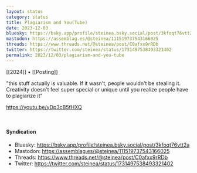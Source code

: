 ```yaml
---
layout: status
category: status
title: Plagiarism and You(Tube)
date: 2023-12-03
bluesky: https://bsky.app/profile/steinea.bsky.social/post/3kfoqt76vtt2a
mastodon: https://assemblag.es/@steinea/111519737543166025
threads: https://www.threads.net/@steinea/post/C0afxx9rRDb
twitter: https://twitter.com/steinea/status/1731497538493321402
permalink: 2023/12/03/plagiarism-and-you-tube
---
```


[[2024]] • [[Posting]]

"this stuff actually is valuable. If it wasn't, people wouldn't be stealing it. Creativity doesn't feel super special or unique until you realize people have to plagiarize it"

<https://youtu.be/yDp3cB5fHXQ>

<br>

#### Syndication

* Bluesky: <https://bsky.app/profile/steinea.bsky.social/post/3kfoqt76vtt2a>
* Mastodon: <https://assemblag.es/@steinea/111519737543166025>
* Threads: <https://www.threads.net/@steinea/post/C0afxx9rRDb>
* Twitter: <https://twitter.com/steinea/status/1731497538493321402>
